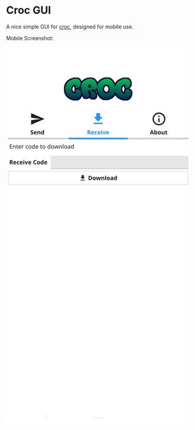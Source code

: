 # Croc GUI

A nice simple GUI for [croc](https://github.com/schollz/croc), designed for
mobile use.

Mobile Screenshot:

![mobile screenshot](metadata/en-US/images/phoneScreenshots/1.png)
